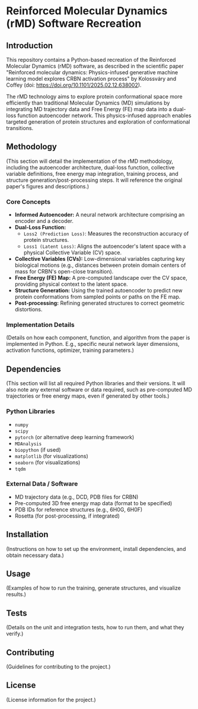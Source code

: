 # Reinforced Molecular Dynamics (rMD) Software Recreation

## Introduction
This repository contains a Python-based recreation of the Reinforced Molecular Dynamics (rMD) software, as described in the scientific paper "Reinforced molecular dynamics: Physics-infused generative machine learning model explores CRBN activation process" by Kolossváry and Coffey (doi: https://doi.org/10.1101/2025.02.12.638002).

The rMD technology aims to explore protein conformational space more efficiently than traditional Molecular Dynamics (MD) simulations by integrating MD trajectory data and Free Energy (FE) map data into a dual-loss function autoencoder network. This physics-infused approach enables targeted generation of protein structures and exploration of conformational transitions.

## Methodology
(This section will detail the implementation of the rMD methodology, including the autoencoder architecture, dual-loss function, collective variable definitions, free energy map integration, training process, and structure generation/post-processing steps. It will reference the original paper's figures and descriptions.)

### Core Concepts
*   **Informed Autoencoder:** A neural network architecture comprising an encoder and a decoder.
*   **Dual-Loss Function:**
    *   `Loss2 (Prediction Loss)`: Measures the reconstruction accuracy of protein structures.
    *   `Loss1 (Latent Loss)`: Aligns the autoencoder's latent space with a physical Collective Variable (CV) space.
*   **Collective Variables (CVs):** Low-dimensional variables capturing key biological motions (e.g., distances between protein domain centers of mass for CRBN's open-close transition).
*   **Free Energy (FE) Map:** A pre-computed landscape over the CV space, providing physical context to the latent space.
*   **Structure Generation:** Using the trained autoencoder to predict new protein conformations from sampled points or paths on the FE map.
*   **Post-processing:** Refining generated structures to correct geometric distortions.

### Implementation Details
(Details on how each component, function, and algorithm from the paper is implemented in Python. E.g., specific neural network layer dimensions, activation functions, optimizer, training parameters.)

## Dependencies
(This section will list all required Python libraries and their versions. It will also note any external software or data required, such as pre-computed MD trajectories or free energy maps, even if generated by other tools.)

### Python Libraries
*   `numpy`
*   `scipy`
*   `pytorch` (or alternative deep learning framework)
*   `MDAnalysis`
*   `biopython` (if used)
*   `matplotlib` (for visualizations)
*   `seaborn` (for visualizations)
*   `tqdm`

### External Data / Software
*   MD trajectory data (e.g., DCD, PDB files for CRBN)
*   Pre-computed 3D free energy map data (format to be specified)
*   PDB IDs for reference structures (e.g., 6H0G, 6H0F)
*   Rosetta (for post-processing, if integrated)

## Installation
(Instructions on how to set up the environment, install dependencies, and obtain necessary data.)

## Usage
(Examples of how to run the training, generate structures, and visualize results.)

## Tests
(Details on the unit and integration tests, how to run them, and what they verify.)

## Contributing
(Guidelines for contributing to the project.)

## License
(License information for the project.)
